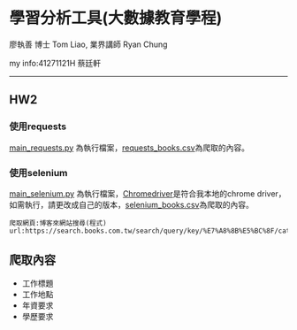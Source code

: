 # 學習分析工具(大數據教育學程)

廖執善 博士 Tom Liao, 業界講師 Ryan Chung

my info:41271121H 蔡廷軒
***
## HW2

### 使用requests
[main_requests.py](https://github.com/breeze0305/LATIA112-2/blob/main/HW2/main_requests.py) 為執行檔案，[requests_books.csv](https://github.com/breeze0305/LATIA112-2/blob/main/HW2/requests_books.csv)為爬取的內容。

### 使用selenium
[main_selenium.py](https://github.com/breeze0305/LATIA112-2/blob/main/HW2/main_selenium.py) 為執行檔案，[Chromedriver](https://github.com/breeze0305/LATIA112-2/blob/main/HW2/chromedriver.exe)是符合我本地的chrome driver，如需執行，請更改成自己的版本，[selenium_books.csv](https://github.com/breeze0305/LATIA112-2/blob/main/HW2/selenium_books.csv)為爬取的內容。

```
爬取網頁:博客來網站搜尋(程式)
url:https://search.books.com.tw/search/query/key/%E7%A8%8B%E5%BC%8F/cat/all
```

## 爬取內容

* 工作標題
* 工作地點
* 年資要求
* 學歷要求


